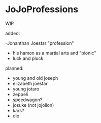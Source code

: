 # JoJoProfessions
WIP

added:

-Jonanthan Joestar "profession"
- his hamon as a martial arts and "bionic"
- luck and pluck

planned:

- young and old joseph
- elizabeth joestar
- young jotaro
- zeppeli 
- speedwagon?
- josuke (not jojolion)
- kars?
- dio
